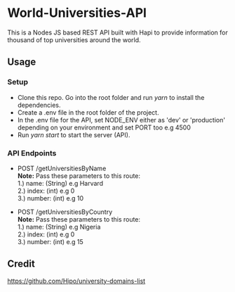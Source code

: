 # World-Universities-API
This is a Nodes JS based REST API built with Hapi to provide information for thousand of top universities around the world.

## Usage

### Setup
- Clone this repo. Go into the root folder and run *yarn* to install the dependencies.
- Create a .env file in the root folder of the project.
- In the .env file for the API, set NODE_ENV either as 'dev' or 'production' depending on your environment and set PORT too e.g 4500
- Run *yarn start* to start the server (API).

### API Endpoints
  - POST /getUniversitiesByName \
    **Note:** Pass these parameters to this route: \
    1.) name: (String) e.g Harvard \
    2.) index: (int) e.g 0 \
    3.) number: (int) e.g 10
    
  - POST /getUniversitiesByCountry \
    **Note:** Pass these parameters to this route: \
    1.) name: (String) e.g Nigeria \
    2.) index: (int) e.g 0 \
    3.) number: (int) e.g 15
  

## Credit
https://github.com/Hipo/university-domains-list
